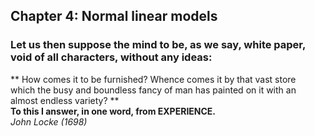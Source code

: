 ## Chapter 4: Normal linear models

### **Let us then suppose the mind to be, as we say, white paper, void of all characters, without any ideas:**  
** How comes it to be furnished? Whence comes it by that vast store which the busy and boundless fancy of man has painted on it with an almost endless variety? **  
**To this I answer, in one word, from EXPERIENCE.**  
*John Locke (1698)*
